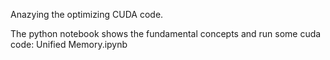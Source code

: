 Anazying the optimizing CUDA code.

The python notebook shows the fundamental concepts and run some cuda code:
Unified Memory.ipynb
